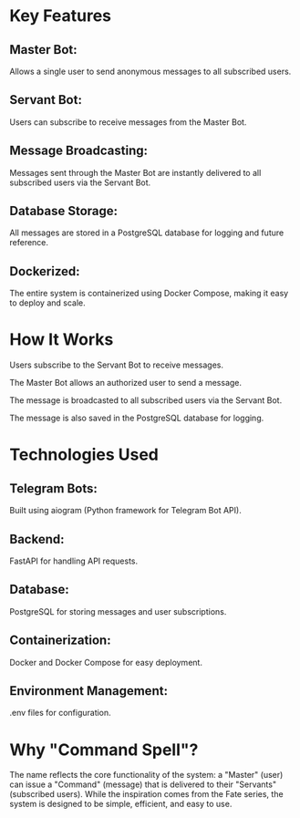 # Key Features
## Master Bot:
Allows a single user to send anonymous messages to all subscribed users.

## Servant Bot:
Users can subscribe to receive messages from the Master Bot.

## Message Broadcasting:
Messages sent through the Master Bot are instantly delivered to all subscribed users via the Servant Bot.

## Database Storage:
All messages are stored in a PostgreSQL database for logging and future reference.

## Dockerized:
The entire system is containerized using Docker Compose, making it easy to deploy and scale.

# How It Works
Users subscribe to the Servant Bot to receive messages.

The Master Bot allows an authorized user to send a message.

The message is broadcasted to all subscribed users via the Servant Bot.

The message is also saved in the PostgreSQL database for logging.

# Technologies Used
## Telegram Bots:
Built using aiogram (Python framework for Telegram Bot API).

## Backend:
FastAPI for handling API requests.

## Database:
PostgreSQL for storing messages and user subscriptions.

## Containerization:
Docker and Docker Compose for easy deployment.

## Environment Management:
.env files for configuration.

# Why "Command Spell"?
The name reflects the core functionality of the system: a "Master" (user) can issue a "Command" (message) that is delivered to their "Servants" (subscribed users). While the inspiration comes from the Fate series, the system is designed to be simple, efficient, and easy to use.